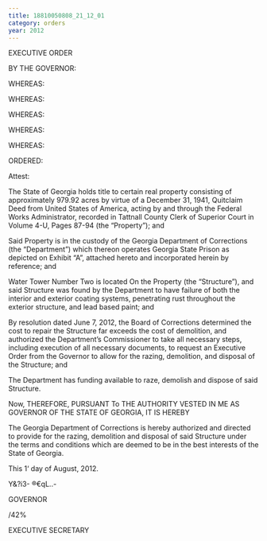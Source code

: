 ```yaml
---
title: 18810050808_21_12_01
category: orders
year: 2012
---
```

 

EXECUTIVE ORDER

BY THE GOVERNOR:

WHEREAS:

WHEREAS:

WHEREAS:

WHEREAS:

WHEREAS:

ORDERED:

Attest:

The State of Georgia holds title to certain real property consisting of approximately
979.92 acres by virtue of a December 31, 1941, Quitclaim Deed from United States of
America, acting by and through the Federal Works Administrator, recorded in Tattnall
County Clerk of Superior Court in Volume 4-U, Pages 87-94 (the “Property”); and

Said Property is in the custody of the Georgia Department of Corrections (the
“Department”) which thereon operates Georgia State Prison as depicted on Exhibit “A”,
attached hereto and incorporated herein by reference; and

Water Tower Number Two is located On the Property (the “Structure”), and said Structure
was found by the Department to have failure of both the interior and exterior coating
systems, penetrating rust throughout the exterior structure, and lead based paint; and

By resolution dated June 7, 2012, the Board of Corrections determined the cost to repair the
Structure far exceeds the cost of demolition, and authorized the Department’s
Commissioner to take all necessary steps, including execution of all necessary documents,
to request an Executive Order from the Governor to allow for the razing, demolition, and
disposal of the Structure; and

The Department has funding available to raze, demolish and dispose of said Structure.

Now, THEREFORE, PURSUANT To THE AUTHORITY VESTED IN ME AS GOVERNOR OF
THE STATE OF GEORGIA, IT IS HEREBY

The Georgia Department of Corrections is hereby authorized and directed to provide for the
razing, demolition and disposal of said Structure under the terms and conditions which are
deemed to be in the best interests of the State of Georgia.

This 1‘ day of August, 2012.

Y\&?i3- ®€qL..-

GOVERNOR

/42%

EXECUTIVE SECRETARY

